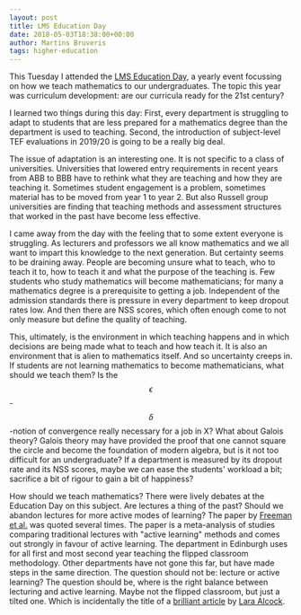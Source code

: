 ```yaml
---
layout: post
title: LMS Education Day
date: 2018-05-03T18:38:00+00:00
author: Martins Bruveris
tags: higher-education
---
```

This Tuesday I attended the <a href="https://www.lms.ac.uk/civicrm/event/info?reset=1&amp;id=28">LMS Education Day</a>, a yearly event focussing on how we teach mathematics to our undergraduates. The topic this year was curriculum development: are our curricula ready for the 21st century?

<!--more-->

I learned two things during this day: First, every department is struggling to adapt to students that are less prepared for a mathematics degree than the department is used to teaching. Second, the introduction of subject-level TEF evaluations in 2019/20 is going to be a really big deal.

The issue of adaptation is an interesting one. It is not specific to a class of universities. Universities that lowered entry requirements in recent years from ABB to BBB have to rethink what they are teaching and how they are teaching it. Sometimes student engagement is a problem, sometimes material has to be moved from year 1 to year 2. But also Russell group universities are finding that teaching methods and assessment structures that worked in the past have become less effective.

I came away from the day with the feeling that to some extent everyone is struggling. As lecturers and professors we all know mathematics and we all want to impart this knowledge to the next generation. But certainty seems to be draining away. People are becoming unsure what to teach, who to teach it to, how to teach it and what the purpose of the teaching is. Few students who study mathematics will become mathematicians; for many a mathematics degree is a prerequisite to getting a job. Independent of the admission standards there is pressure in every department to keep dropout rates low. And then there are NSS scores, which often enough come to not only measure but define the quality of teaching.

This, ultimately, is the environment in which teaching happens and in which decisions are being made what to teach and how teach it. It is also an environment that is alien to mathematics itself. And so uncertainty creeps in. If students are not learning mathematics to become mathematicians, what should we teach them? Is the $$\epsilon$$-$$\delta$$-notion of convergence really necessary for a job in X? What about Galois theory? Galois theory may have provided the proof that one cannot square the circle and become the foundation of modern algebra, but is it not too difficult for an undergraduate? If a department is measured by its dropout rate and its NSS scores, maybe we can ease the students' workload a bit; sacrifice a bit of rigour to gain a bit of happiness?

How should we teach mathematics? There were lively debates at the Education Day on this subject. Are lectures a thing of the past? Should we abandon lectures for more active modes of learning? The paper by <a href="http://www.pnas.org/content/111/23/8410.full">Freeman et al.</a> was quoted several times. The paper is a meta-analysis of studies comparing traditional lectures with "active learning" methods and comes out strongly in favour of active learning. The department in Edinburgh uses for all first and most second year teaching the flipped classroom methodology. Other departments have not gone this far, but have made steps in the same direction. The question should not be: lecture or active learning? The question should be, where is the right balance between lecturing and active learning. Maybe not the flipped classroom, but just a tilted one. Which is incidentally the title of a <a href="https://dspace.lboro.ac.uk/2134/28247">brilliant article</a> by <a href="https://laraalcock.wordpress.com/">Lara Alcock</a>.
